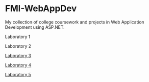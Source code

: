 # FMI-WebAppDev

My collection of college coursework and projects in Web Application Development using ASP.NET.

Laboratory 1

Laboratory 2

[Laboratory 3](https://github.com/iuliagsirbu/FMI-WebAppDev/tree/main/Laboratories/Laboratory%203/)

[Laboratory 4](https://github.com/iuliagsirbu/FMI-WebAppDev/tree/main/Laboratories/Laboratory%204/)

[Laboratory 5](https://github.com/iuliagsirbu/FMI-WebAppDev/tree/main/Laboratories/Laboratory%205/)
